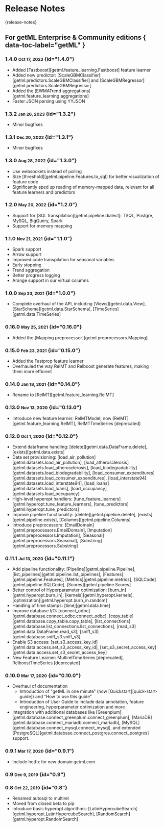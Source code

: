 # Release Notes
[](){release-notes}

## For getML Enterprise & Community editions { data-toc-label="getML" }

### 1.4.0	<small>Oct 17, 2023</small> {id="1.4.0"}
- Added [Fastboost][getml.feature_learning.Fastboost] feature learner
- Added new predictor: [ScaleGBMClassifier][getml.predictors.ScaleGBMClassifier] and [ScaleGBMRegressor][getml.predictors.ScaleGBMRegressor]
- Added the [EWMATrend aggregations][getml.feature_learning.aggregations]
- Faster JSON parsing using YYJSON

### 1.3.2	<small>Jan 26, 2023</small> {id="1.3.2"}
- Minor bugfixes

### 1.3.1	<small>Dec 20, 2022</small> {id="1.3.1"}
- Minor bugfixes

### 1.3.0	<small>Aug 28, 2022</small> {id="1.3.0"}
- Use websockets instead of polling
- Size [threshold][getml.pipeline.Features.to_sql] for better visualization of feature code
- Significantly sped up reading of memory-mapped data, relevant for all feature learners and predictors

### 1.2.0	<small>May 20, 2022</small> {id="1.2.0"}
- Support for [SQL transpilation][getml.pipeline.dialect]: TSQL, Postgre, MySQL, BigQuery, Spark
- Support for memory mapping

### 1.1.0	<small>Nov 21, 2021</small> {id="1.1.0"}
- Spark support
- Arrow support
- Improved code transpilation for seasonal variables
- Early stopping
- Trend aggregation
- Better progress logging
- Arange support in our virtual columns

### 1.0.0	<small>Sep 23, 2021</small> {id="1.0.0"}
- Complete overhaul of the API, including [Views][getml.data.View], [StarSchema][getml.data.StarSchema], [TimeSeries][getml.data.TimeSeries]

### 0.16.0 <small>May 25, 2021</small> {id="0.16.0"}
- Added the [Mapping preprocessor][getml.preprocessors.Mapping]

### 0.15.0 <small>Feb 23, 2021</small> {id="0.15.0"}
- Added the Fastprop feature learner
- Overhauled the way RelMT and Relboost generate features, making them more efficient

### 0.14.0 <small>Jan 18, 2021</small> {id="0.14.0"}
- Rename to [RelMT][getml.feature_learning.RelMT]


### 0.13.0 <small>Nov 13, 2020</small> {id="0.13.0"}

- Introduce new feature learner: RelMTModel, now [RelMT][getml.feature_learning.RelMT], RelMTTimeSeries [deprecated]

### 0.12.0 <small>Oct 1, 2020</small> {id="0.12.0"}
- Extend dataframe handling: [delete][getml.data.DataFrame.delete], [exists][getml.data.exists]
- Data set provisioning: [load_air_pollution][getml.datasets.load_air_pollution], [load_atherosclerosis][getml.datasets.load_atherosclerosis], [load_biodegradability][getml.datasets.load_biodegradability], [load_consumer_expenditures][getml.datasets.load_consumer_expenditures], [load_interstate94][getml.datasets.load_interstate94], [load_loans][getml.datasets.load_loans], [load_occupancy][getml.datasets.load_occupancy]
- High-level hyperopt handlers: [tune_feature_learners][getml.hyperopt.tune_feature_learners], [tune_predictors][getml.hyperopt.tune_predictors]
- Improve pipeline functionality: [delete][getml.pipeline.delete], [exists][getml.pipeline.exists], [Columns][getml.pipeline.Columns] 
- Introduce preprocessors: [EmailDomain][getml.preprocessors.EmailDomain], [Imputation][getml.preprocessors.Imputation], [Seasonal][getml.preprocessors.Seasonal], [Substring][getml.preprocessors.Substring] 
### 0.11.1 <small>Jul 13, 2020</small> {id="0.11.1"}
- Add pipeline functionality: [Pipeline][getml.pipeline.Pipeline], [list_pipelines][getml.pipeline.list_pipelines], [Features][getml.pipeline.Features], [Metrics][getml.pipeline.metrics], [SQLCode][getml.pipeline.SQLCode], [Scores][getml.pipeline.Scores]
- Better control of Hyperparameter optimization: [burn_in][getml.hyperopt.burn_in], [kernels][getml.hyperopt.kernels], [optimization][getml.hyperopt.burn_in.random]
- Handling of time stamps: [time][getml.data.time]
- Improve database I/O: [connect_odbc][getml.database.connect_odbc.connect_odbc], [copy_table][getml.database.copy_table.copy_table], [list_connections][getml.database.list_connections.list_connections], [read_s3][getml.data.DataFrame.read_s3], [sniff_s3][getml.database.sniff_s3.sniff_s3]
- Enable S3 access: [set_s3_access_key_id][getml.data.access.set_s3_access_key_id], [set_s3_secret_access_key][getml.data.access.set_s3_secret_access_key]
- New Feature Learner: MultirelTimeSeries [deprecated], RelboostTimeSeries [deprecated]

### 0.10.0 <small>Mar 17, 2020</small> {id="0.10.0"}
- Overhaul of documentation 
    - Introduction of "getML in one minute" (now [Quickstart][quick-start-guide]) and "How to use this guide"
    - Introduction of User Guide to include data annotation, feature engineering, hyperparameter optimization and more
- Integration with additional databases like [Greenplum][getml.database.connect_greenplum.connect_greenplum], [MariaDB][getml.database.connect_mariadb.connect_mariadb], [MySQL][getml.database.connect_mysql.connect_mysql], and extended [PostgreSQL][getml.database.connect_postgres.connect_postgres] support.
### 0.9.1	<small>Mar 17, 2020</small> {id="0.9.1"}
- Include hotfix for new domain getml.com
### 0.9	<small>Dec 9, 2019</small>  {id="0.9"}

### 0.8	<small>Oct 22, 2019</small> {id="0.8"}
- Renamed autosql to multirel
- Moved from closed beta to pip
- Introduce basic hyperopt algorithms: [LatinHypercubeSearch][getml.hyperopt.LatinHypercubeSearch], [RandomSearch][getml.hyperopt.RandomSearch]


